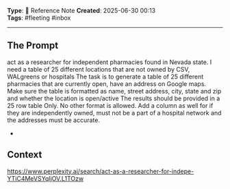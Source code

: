 

**Type**: 🧠 Reference Note
**Created**: 2025-06-30 00:13  
**Tags**: #fleeting #inbox  

---

## The Prompt
act as a researcher for independent pharmacies found in Nevada state. I need a table of 25 different locations that are not owned by CSV, WALgreens or hospitals The task is to generate a table of 25 different pharmacies that are currently open, have an address on Google maps. Make sure the table is formatted as name, street address, city, state and zip and whether the location is open/active The results should be provided in a 25 row table Only. No other format is allowed. Add a column as well for if they are independently owned, must not be a part of a hospital network and the addresses must be accurate.

-
## Context  
https://www.perplexity.ai/search/act-as-a-researcher-for-indepe-YTiC4MeVSYqIjOV.L1TOzw

